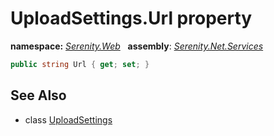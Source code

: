 # UploadSettings.Url property
**namespace:** *[Serenity.Web](../../README.md#serenity.web-namespace)*   **assembly**: *[Serenity.Net.Services](../../README.md)*

```csharp
public string Url { get; set; }
```

## See Also

* class [UploadSettings](../UploadSettings.md)